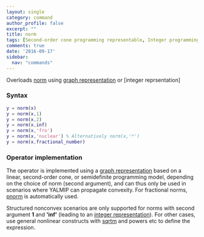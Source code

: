 ```yaml
---
layout: single
category: command
author_profile: false
excerpt: ""
title: norm
tags: [Second-order cone programming representable, Integer programming representable, Semidefinite programming representable]
comments: true
date: '2016-09-17'
sidebar:
  nav: "commands"
---
```


Overloads [norm](/command/norm) using [graph representation](/tutorial/nonlinearoperatorsgraphs) or [integer reprsentation]

### Syntax

````matlab
y = norm(x)
y = norm(x,1)
y = norm(x,2)
y = norm(x,inf)
y = norm(x,'fro')
y = norm(x,'nuclear') % Alternatively norm(x,'*')
y = norm(x,fractional_number)
````

### Operator implementation

The operator is implemented using a [graph representation](/tutorial/nonlinearoperatorsgraphs) based on a linear, second-order cone, or semidefinite programming model, depending on the choice of norm (second argument), and can thus only be used in scenarios where YALMIP can propagate convexity. For fractional norms, [pnorm](/command/pnorm) is automatically used.

Structured nonconvex scenarios are only supported for norms with second argument **1** and **'inf'** (leading to an [integer representation](/tutorial/nonlinearoperatorsmixedinteger)). For other cases, use general nonlinear constructs with [sqrtm](/command/sqrtm) and powers etc to define the expression.
